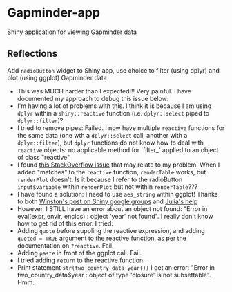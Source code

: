 Gapminder-app
=============

Shiny application for viewing Gapminder data


## Reflections

Add `radioButton` widget to Shiny app, use choice to filter (using dplyr) and plot (using ggplot) Gapminder data
- This was MUCH harder than I expected!!! Very painful. I have documented my approach to debug this issue below:
 - I'm having a lot of problems with this. I think it is because I am using `dplyr` within a `shiny::reactive` function (i.e. `dplyr::select` piped to `dplyr::filter`)?
 - I tried to remove pipes: Failed. I now have multiple `reactive` functions for the same data (one wth a `dplyr::select` call, another with a `dplyr::filter`), but `dplyr` functions do not know how to deal with `reactive` objects: no applicable method for 'filter_' applied to an object of class "reactive"
 - I found [this StackOverflow issue](http://stackoverflow.com/questions/24292706/rmarkdown-v2-shiny-document-and-dplyr) that may relate to my problem. When I added "matches" to the `reactive` function, `renderTable` works, but `renderPlot` doesn't. Is it because I refer to the radioButton `input$variable` within `renderPlot` but not within `renderTable`???
 - I have found a solution: I need to use `aes_string` within ggplot! Thanks to both [Winston's post on Shiny google groups](https://groups.google.com/forum/#!topic/shiny-discuss/Ds2CKVfC4-Q) and [Julia's help](https://github.com/rebjoh/Gapminder-app/issues/1) 
- However, I STILL have an error about an object not found: "Error in eval(expr, envir, enclos) : object 'year' not found". I really don't know how to get rid of this error. I tried:
 - Adding `quote` before suppling the reactive expression, and adding `quoted = TRUE` argument to the reactive function, as per the documentation on `?reactive`. Fail.
 - Adding `paste` in front of the ggplot call. Fail.
 - I tried adding `return` to the reactive function.
 - Print statement `str(two_country_data_year())` I get an error: "Error in two_country_data$year : 
  object of type 'closure' is not subsettable". Hmm.

